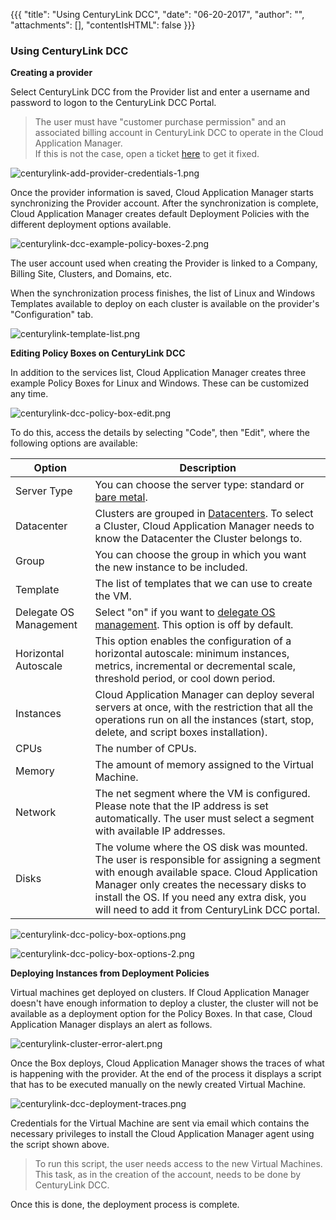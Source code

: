 {{{
"title": "Using CenturyLink DCC",
"date": "06-20-2017",
"author": "",
"attachments": [],
"contentIsHTML": false
}}}

### Using CenturyLink DCC

**Creating a provider**

Select CenturyLink DCC from the Provider list and enter a username and password to logon to the CenturyLink DCC Portal.

> The user must have "customer purchase permission" and an associated billing account in CenturyLink DCC to operate in the Cloud Application Manager.<br>
> If this is not the case, open a ticket [here](https://savvisstation.savvis.com) to get it fixed.<br>

![centurylink-add-provider-credentials-1.png](../../images/cloud-application-manager/centurylink-add-provider-credentials-1.png)

Once the provider information is saved, Cloud Application Manager starts synchronizing the Provider account. After the synchronization is complete, Cloud Application Manager creates default Deployment Policies with the different deployment options available.

![centurylink-dcc-example-policy-boxes-2.png](../../images/cloud-application-manager/centurylink-dcc-example-policy-boxes-2.png)

The user account used when creating the Provider is linked to a Company, Billing Site, Clusters, and Domains, etc.

When the synchronization process finishes, the list of Linux and Windows Templates available to deploy on each cluster is available on the provider's "Configuration" tab.

![centurylink-template-list.png](../../images/cloud-application-manager/centurylink-template-list.png)

**Editing Policy Boxes on CenturyLink DCC**

In addition to the services list, Cloud Application Manager creates three example Policy Boxes for Linux and Windows. These can be customized any time.

![centurylink-dcc-policy-box-edit.png](../../images/cloud-application-manager/centurylink-dcc-policy-box-edit.png)

To do this, access the details by selecting "Code", then "Edit", where the following options are available:

| Option | Description |
|--------|-------------|
| Server Type | You can choose the server type: standard or [bare metal](../../Servers/bare-metal-faq.md). |
| Datacenter | Clusters are grouped in [Datacenters](../../General/centurylink-cloud-data-center-locations.md). To select a Cluster, Cloud Application Manager needs to know the Datacenter the Cluster belongs to. |
| Group |	You can choose the group in which you want the new instance to be included. |
| Template | The list of templates that we can use to create the VM. |
| Delegate OS Management | Select "on" if you want to [delegate OS management](../../Managed-Services/managed-operating-system-frequently-asked-questions.md). This option is off by default. |
| Horizontal Autoscale | This option enables the configuration of a horizontal autoscale: minimum instances, metrics,  incremental or decremental scale, threshold period, or cool down period. |
| Instances | Cloud Application Manager can deploy several servers at once, with the restriction that all the operations run on all the instances (start, stop, delete, and script boxes installation). |
| CPUs | The number of CPUs. |
| Memory | The amount of memory assigned to the Virtual Machine. |
| Network | The net segment where the VM is configured. Please note that the IP address is set automatically. The user must select a segment with available IP addresses. |
| Disks | The volume where the OS disk was mounted. The user is responsible for assigning a segment with enough available space. Cloud Application Manager only creates the necessary disks to install the OS. If you need any extra disk, you will need to add it from CenturyLink DCC portal. |


![centurylink-dcc-policy-box-options.png](../../images/cloud-application-manager/centurylink-dcc-policy-box-options.png)

![centurylink-dcc-policy-box-options-2.png](../../images/cloud-application-manager/centurylink-dcc-policy-box-options-2.png)

**Deploying Instances from Deployment Policies**

Virtual machines get deployed on clusters. If Cloud Application Manager doesn't have enough information to deploy a cluster, the cluster will not be available as a deployment option for the Policy Boxes. In that case, Cloud Application Manager displays an alert as follows.

![centurylink-cluster-error-alert.png](../../images/cloud-application-manager/centurylink-cluster-error-alert.png)

Once the Box deploys, Cloud Application Manager shows the traces of what is happening with the provider. At the end of the process it displays a script that has to be executed manually on the newly created Virtual Machine.

![centurylink-dcc-deployment-traces.png](../../images/cloud-application-manager/centurylink-dcc-deployment-traces.png)

Credentials for the Virtual Machine are sent via email which contains the necessary privileges to install the Cloud Application Manager agent using the script shown above.

> To run this script, the user needs access to the new Virtual Machines. This task, as in the creation of the account, needs to be done by CenturyLink DCC.<br>

Once this is done, the deployment process is complete.
